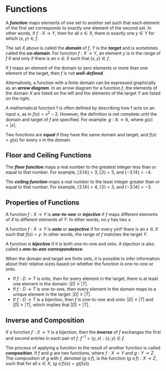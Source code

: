 # Functions
A ***function*** maps elements of one set to another set such that each element of the first set corresponds to exactly one element of the second set.  In other words, if $f : X \rightarrow Y$, then for all $x \in X$, there is exactly one $y \in Y$ for which $(x, y) \in f$.

The set $X$ above is called the ***domain*** of $f$, $Y$ is the ***target*** and is sometimes called the ***co-domain***.  For function $f: X \rightarrow Y$, an element $y$ is in the range of $f$ if and only if there is an $x \in X$ such that $(x,y) \in f$.

If $f$ maps an element of the domain to zero elements or more than one element of the target, then $f$ is not ***well-defined***.

Alternatively, a function with a finite domain can be expressed graphically as an ***arrow diagram***. In an arrow diagram for a function $f$, the elements of the domain $X$ are listed on the left and the elements of the target $Y$ are listed on the right.

A mathematical function f is often defined by describing how f acts on an input x, as in $f(x) = x^2 − 2$.  However, the definition is not complete until the domain and target of $f$ are specified. For example: $g: \mathbb{R} \rightarrow \mathbb{R}$, where $g(x) = |x|$.

Two functions are ***equal*** if they have the same domain and target, and $f(x) = g(x)$ for every $x$ in the domain.

## Floor and Ceiling Functions
The ***floor function*** maps a real number to the greatest integer less than or equal to that number.  For example, $\left\lfloor{3.14}\right\rfloor = 3$, $\left\lfloor{3}\right\rfloor = 3$, and $\left\lfloor{-3.14}\right\rfloor= -4$.

The ***ceiling function*** maps a real number to the least integer greater than or equal to that number.  For example, $\left\lceil{3.14}\right\rceil = 4$, $\left\lceil{3}\right\rceil = 3$, and $\left\lceil{-3.14}\right\rceil = -3$.

## Properties of Functions
A function $f : X \rightarrow Y$ is ***one-to-one*** or ***injective*** if $f$ maps different elements of $X$ to different elements of $Y$.  In other words, no $y$ has two $x$.

A function $f : X \rightarrow Y$ is ***onto*** or ***surjective*** if for every $y in Y$ there is an $x \in X$ such that $f(x) = y$.  In other words, the range of $f$ matches the target $Y$.

A function is ***bijective*** if it is both one-to-one and onto.  A bijection is also called a ***one-to-one correspondence***.

When the domain and target are finite sets, it is possible to infer information about their relative sizes based on whether the function is one-to-one or onto.

- If $f: D \rightarrow T$ is onto, then for every element in the target, there is at least one element in the domain: $|D| ≥ |T|$.
- If $f: D \rightarrow T$ is one-to-one, then every element in the domain maps to a unique element in the target: $|D| ≤ |T|$.
- If $f: D \rightarrow T$ is a bijection, then $f$ is one-to-one and onto: $|D| ≤ |T|$ and $|D| ≥ |T|$, which implies that $|D| = |T|$.

## Inverse and Composition
If a function $f : X \rightarrow Y$ is a bijection, then the ***inverse*** of $f$ exchanges the first and second entries in each pair of $f$.  $f^{-1} = {(y,x) : (x,y) \in f}$.

The process of applying a function to the result of another function is called ***composition***.  If $f$ and $g$ are two functions, where $f: X \rightarrow Y$ and $g: Y \rightarrow Z$. The composition of $g$ with $f$, denoted $(g\,\, ο \,f)$, is the function $(g\,\, o \,f): X \rightarrow Z,$ such that for all $x \in X$, $(g\,\, o\, f)(x) = g(f(x))$.


